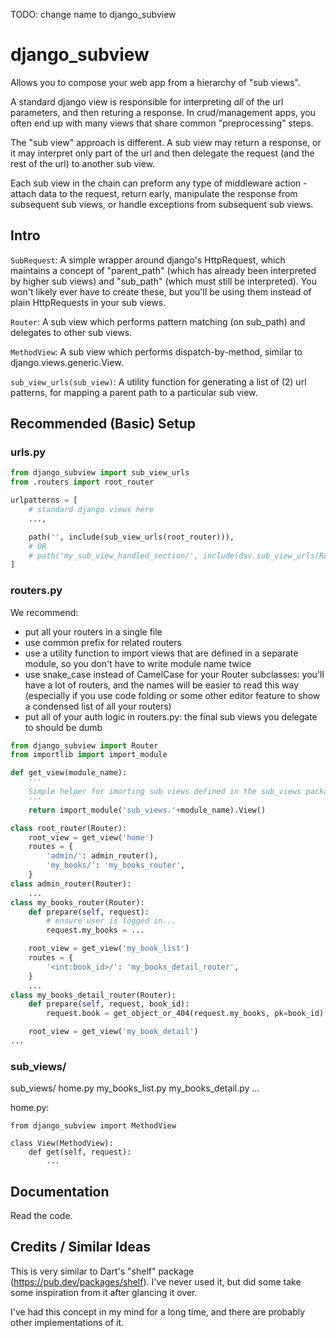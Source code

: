 TODO: change name to django_subview

# django_subview

Allows you to compose your web app from a hierarchy of "sub views".

A standard django view is responsible for interpreting _all_ of the url parameters, and then returing a response. In crud/management apps, you often end up with many views that share common "preprocessing" steps.

The "sub view" approach is different. A sub view may return a response, or it may interpret only part of the url and then delegate the request (and the rest of the url) to another sub view.

Each sub view in the chain can preform any type of middleware action - attach data to the request, return early, manipulate the response from subsequent sub views, or handle exceptions from subsequent sub views.

## Intro

`SubRequest`: A simple wrapper around django's HttpRequest, which maintains a concept of "parent_path" (which has already been interpreted by higher sub views) and "sub_path" (which must still be interpreted). You won't likely ever have to create these, but you'll be using them instead of plain HttpRequests in your sub views.

`Router`: A sub view which performs pattern matching (on sub_path) and delegates to other sub views.

`MethodView`: A sub view which performs dispatch-by-method, similar to django.views.generic.View. 

`sub_view_urls(sub_view)`: A utility function for generating a list of (2) url patterns, for mapping a parent path to a particular sub view.

## Recommended (Basic) Setup

### urls.py
```py
from django_subview import sub_view_urls
from .routers import root_router

urlpatterns = [
    # standard django views here
    ...,

    path('', include(sub_view_urls(root_router))),
    # OR
    # path('my_sub_view_handled_section/', include(dsv.sub_view_urls(RouterRoot))),
]
```

### routers.py

We recommend:
- put all your routers in a single file
- use common prefix for related routers
- use a utility function to import views that are defined in a separate module, so you don't have to write module name twice
- use snake_case instead of CamelCase for your Router subclasses: you'll have a lot of routers, and the names will be easier to read this way (especially if you use code folding or some other editor feature to show a condensed list of all your routers)
- put all of your auth logic in routers.py: the final sub views you delegate to should be dumb

```py
from django_subview import Router
from importlib import import_module

def get_view(module_name):
    '''
    Simple helper for imorting sub views defined in the sub_views package
    '''
    return import_module('sub_views.'+module_name).View()

class root_router(Router):
    root_view = get_view('home')
    routes = {
        'admin/': admin_router(),
        'my_books/': 'my_books_router',
    }
class admin_router(Router):
    ...
class my_books_router(Router):
    def prepare(self, request):
        # ensure user is logged in...
        request.my_books = ...

    root_view = get_view('my_book_list')
    routes = {
        '<int:book_id>/': 'my_books_detail_router',
    }
    ...
class my_books_detail_router(Router):
    def prepare(self, request, book_id):
        request.book = get_object_or_404(request.my_books, pk=book_id)

    root_view = get_view('my_book_detail')
...
```

### sub_views/

sub_views/
    home.py
    my_books_list.py
    my_books_detail.py
    ...

home.py:
```
from django_subview import MethodView

class View(MethodView):
    def get(self, request):
        ...
```

## Documentation

Read the code.

## Credits / Similar Ideas

This is very similar to Dart's "shelf" package (https://pub.dev/packages/shelf). I've never used it, but did some take some inspiration from it after glancing it over.

I've had this concept in my mind for a long time, and there are probably other implementations of it.
